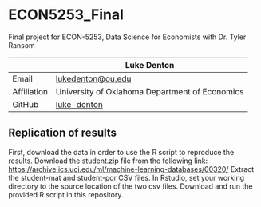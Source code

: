 # ECON5253_Final
Final project for ECON-5253, Data Science for Economists with Dr. Tyler Ransom

|  | Luke Denton |
|--------------|--------------------------------------------------------------|
| Email | [lukedenton@ou.edu](mailto:lukedenton@ou.edu) |
| Affiliation | University of Oklahoma Department of Economics|
| GitHub | [luke-denton](https://github.com/luke-denton) |

## Replication of results ##

First, download the data in order to use the R script to reproduce the results. 
Download the student.zip file from the following link: https://archive.ics.uci.edu/ml/machine-learning-databases/00320/
Extract the student-mat and student-por CSV files.
In Rstudio, set your working directory to the source location of the two csv files.
Download and run the provided R script in this repository.
